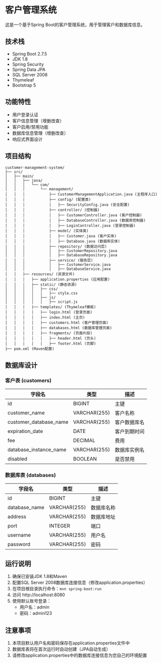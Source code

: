 # 客户管理系统

这是一个基于Spring Boot的客户管理系统，用于管理客户和数据库信息。

## 技术栈

* Spring Boot 2.7.5
* JDK 1.8
* Spring Security
* Spring Data JPA
* SQL Server 2008
* Thymeleaf
* Bootstrap 5

## 功能特性

* 用户登录认证
* 客户信息管理（增删改查）
* 客户启用/禁用功能
* 数据库信息管理（增删改查）
* 响应式界面设计

## 项目结构

```
customer-management-system/
├── src/
│   ├── main/
│   │   ├── java/
│   │   │   └── com/
│   │   │       └── management/
│   │   │           ├── CustomerManagementApplication.java (主程序入口)
│   │   │           ├── config/ (配置类)
│   │   │           │   ├── SecurityConfig.java (安全配置)
│   │   │           ├── controller/ (控制器)
│   │   │           │   ├── CustomerController.java (客户控制器)
│   │   │           │   ├── DatabaseController.java (数据库控制器)
│   │   │           │   ├── LoginController.java (登录控制器)
│   │   │           ├── model/ (实体类)
│   │   │           │   ├── Customer.java (客户实体)
│   │   │           │   ├── Database.java (数据库实体)
│   │   │           ├── repository/ (数据访问层)
│   │   │           │   ├── CustomerRepository.java
│   │   │           │   ├── DatabaseRepository.java
│   │   │           ├── service/ (服务层)
│   │   │           │   ├── CustomerService.java
│   │   │           │   ├── DatabaseService.java
│   │   ├── resources/ (资源文件)
│   │   │   ├── application.properties (应用配置)
│   │   │   ├── static/ (静态资源)
│   │   │   │   ├── css/
│   │   │   │   │   ├── style.css
│   │   │   │   ├── js/
│   │   │   │   │   ├── script.js
│   │   │   ├── templates/ (Thymeleaf模板)
│   │   │   │   ├── login.html (登录页面)
│   │   │   │   ├── index.html (主页)
│   │   │   │   ├── customers.html (客户管理页面)
│   │   │   │   ├── databases.html (数据库管理页面)
│   │   │   │   ├── fragments/ (页面片段)
│   │   │   │   │   ├── header.html (页头)
│   │   │   │   │   ├── footer.html (页脚)
├── pom.xml (Maven配置)
```

## 数据库设计

### 客户表 (customers)

| 字段名                 | 类型         | 描述             |
|----------------------|--------------|-----------------|
| id                   | BIGINT       | 主键             |
| customer_name        | VARCHAR(255) | 客户名称         |
| customer_database_name| VARCHAR(255) | 客户数据库名     |
| expiration_date      | DATE         | 客户到期时间     |
| fee                  | DECIMAL      | 费用             |
| database_instance_name| VARCHAR(255) | 数据库实例名     |
| disabled             | BOOLEAN      | 是否禁用         |

### 数据库表 (databases)

| 字段名       | 类型         | 描述         |
|------------|--------------|--------------|
| id         | BIGINT       | 主键         |
| database_name| VARCHAR(255)| 数据库名称   |
| address    | VARCHAR(255) | 数据库地址   |
| port       | INTEGER      | 端口        |
| username   | VARCHAR(255) | 用户名      |
| password   | VARCHAR(255) | 密码        |

## 运行说明

1. 确保已安装JDK 1.8和Maven
2. 配置SQL Server 2008数据库连接信息（修改application.properties）
3. 在项目根目录执行命令：`mvn spring-boot:run`
4. 访问 http://localhost:8080
5. 使用默认账号登录：
   - 用户名：admin
   - 密码：admin123

## 注意事项

1. 本项目默认用户名和密码保存在application.properties文件中
2. 数据库表将在首次运行时自动创建（JPA自动生成）
3. 请修改application.properties中的数据库连接信息为您自己的环境配置
